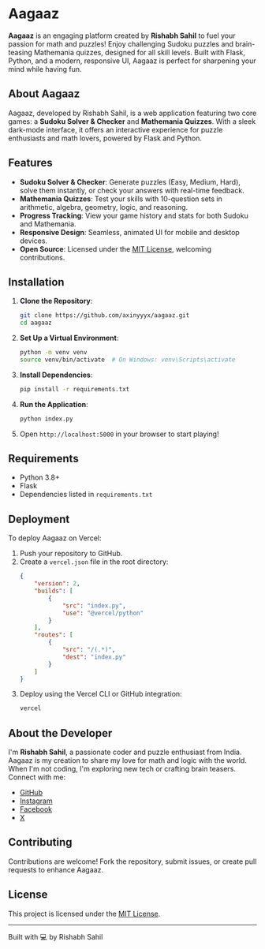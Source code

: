 # Aagaaz

**Aagaaz** is an engaging platform created by **Rishabh Sahil** to fuel your passion for math and puzzles! Enjoy challenging Sudoku puzzles and brain-teasing Mathemania quizzes, designed for all skill levels. Built with Flask, Python, and a modern, responsive UI, Aagaaz is perfect for sharpening your mind while having fun.

## About Aagaaz

Aagaaz, developed by Rishabh Sahil, is a web application featuring two core games: a **Sudoku Solver & Checker** and **Mathemania Quizzes**. With a sleek dark-mode interface, it offers an interactive experience for puzzle enthusiasts and math lovers, powered by Flask and Python.

## Features

- **Sudoku Solver & Checker**: Generate puzzles (Easy, Medium, Hard), solve them instantly, or check your answers with real-time feedback.
- **Mathemania Quizzes**: Test your skills with 10-question sets in arithmetic, algebra, geometry, logic, and reasoning.
- **Progress Tracking**: View your game history and stats for both Sudoku and Mathemania.
- **Responsive Design**: Seamless, animated UI for mobile and desktop devices.
- **Open Source**: Licensed under the [MIT License](LICENSE), welcoming contributions.

## Installation

1. **Clone the Repository**:
   ```bash
   git clone https://github.com/axinyyyx/aagaaz.git
   cd aagaaz
   ```

2. **Set Up a Virtual Environment**:
   ```bash
   python -m venv venv
   source venv/bin/activate  # On Windows: venv\Scripts\activate
   ```

3. **Install Dependencies**:
   ```bash
   pip install -r requirements.txt
   ```

4. **Run the Application**:
   ```bash
   python index.py
   ```

5. Open `http://localhost:5000` in your browser to start playing!

## Requirements

- Python 3.8+
- Flask
- Dependencies listed in `requirements.txt`

## Deployment

To deploy Aagaaz on Vercel:
1. Push your repository to GitHub.
2. Create a `vercel.json` file in the root directory:
   ```json
   {
       "version": 2,
       "builds": [
           {
               "src": "index.py",
               "use": "@vercel/python"
           }
       ],
       "routes": [
           {
               "src": "/(.*)",
               "dest": "index.py"
           }
       ]
   }
   ```
3. Deploy using the Vercel CLI or GitHub integration:
   ```bash
   vercel
   ```

## About the Developer

I'm **Rishabh Sahil**, a passionate coder and puzzle enthusiast from India. Aagaaz is my creation to share my love for math and logic with the world. When I'm not coding, I'm exploring new tech or crafting brain teasers. Connect with me:

- [GitHub](https://github.com/axinyyyx)
- [Instagram](https://www.instagram.com/rishabhsahill)
- [Facebook](https://www.facebook.com/rishabhsahill)
- [X](https://x.com/rishabhsahill)

## Contributing

Contributions are welcome! Fork the repository, submit issues, or create pull requests to enhance Aagaaz.

## License

This project is licensed under the [MIT License](LICENSE).

---

Built with 💻 by Rishabh Sahil
